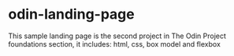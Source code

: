 # odin-landing-page
This sample landing page is the second project in The Odin Project foundations section, it includes:
html, css, box model and flexbox
